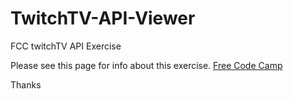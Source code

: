 # TwitchTV-API-Viewer
FCC twitchTV API Exercise

Please see this page for info about this exercise. [Free Code Camp](https://www.freecodecamp.com/challenges/show-the-local-weather)

Thanks
